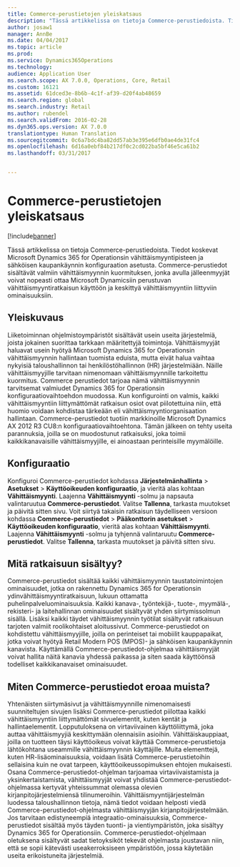 ```yaml
---
title: Commerce-perustietojen yleiskatsaus
description: "Tässä artikkelissa on tietoja Commerce-perustiedoista. Tiedot koskevat Microsoft Dynamics 365 for Operationsin vähittäismyyntipisteen ja sähköisen kaupankäynnin konfiguraation asetusta. Commerce-perustiedot sisältävät valmiin vähittäismyynnin kuormituksen, jonka avulla jälleenmyyjät voivat nopeasti ottaa Microsoft Dynamicsiin perustuvan vähittäismyyntiratkaisun käyttöön ja keskittyä vähittäismyyntiin liittyviin ominaisuuksiin."
author: josaw1
manager: AnnBe
ms.date: 04/04/2017
ms.topic: article
ms.prod: 
ms.service: Dynamics365Operations
ms.technology: 
audience: Application User
ms.search.scope: AX 7.0.0, Operations, Core, Retail
ms.custom: 16121
ms.assetid: 61dced3e-8b6b-4c1f-af39-d20f4ab48659
ms.search.region: global
ms.search.industry: Retail
ms.author: rubendel
ms.search.validFrom: 2016-02-28
ms.dyn365.ops.version: AX 7.0.0
translationtype: Human Translation
ms.sourcegitcommit: 0c6a7bdc4ba82dd57ab3e395e6dfb0ae4de31fc4
ms.openlocfilehash: 6d16a0ebf84b217df0c2cd022ba5bf46e5ca61b2
ms.lasthandoff: 03/31/2017


---
```


# <a name="commerce-essentials-overview"></a>Commerce-perustietojen yleiskatsaus

[!include[banner](includes/banner.md)]


Tässä artikkelissa on tietoja Commerce-perustiedoista. Tiedot koskevat Microsoft Dynamics 365 for Operationsin vähittäismyyntipisteen ja sähköisen kaupankäynnin konfiguraation asetusta. Commerce-perustiedot sisältävät valmiin vähittäismyynnin kuormituksen, jonka avulla jälleenmyyjät voivat nopeasti ottaa Microsoft Dynamicsiin perustuvan vähittäismyyntiratkaisun käyttöön ja keskittyä vähittäismyyntiin liittyviin ominaisuuksiin. 

<a name="overview"></a>Yleiskuvaus
--------

Liiketoiminnan ohjelmistoympäristöt sisältävät usein useita järjestelmiä, joista jokainen suorittaa tarkkaan määritettyjä toimintoja. Vähittäismyyjät haluavat usein hyötyä Microsoft Dynamics 365 for Operationsin vähittäismyynnin hallintaan tuomista eduista, mutta eivät halua vaihtaa nykyisiä taloushallinnon tai henkilöstöhallinnon (HR) järjestelmiään. Näille vähittäismyyjille tarvitaan nimenomaan vähittäismyynnille tarkoitettu kuormitus. Commerce perustiedot tarjoaa nämä vähittäismyynnin tarvitsemat valmiudet Dynamics 365 for Operationsin konfiguraatiovaihtoehdon muodossa. Kun konfigurointi on valmis, kaikki vähittäismyyntiin liittymättömät ratkaisun osiot ovat piilotettuina niin, että huomio voidaan kohdistaa tärkeään eli vähittäismyyntiorganisaation hallintaan. Commerce-perustiedot tuotiin markkinoille Microsoft Dynamics AX 2012 R3 CU8:n konfiguraatiovaihtoehtona. Tämän jälkeen on tehty useita parannuksia, joilla se on muodostunut ratkaisuksi, joka toimii kaikkikanavaisille vähittäismyyjille, ei ainoastaan perinteisille myymälöille.

## <a name="configuration"></a>Konfiguraatio
Konfiguroi Commerce-perustiedot kohdassa **Järjestelmänhallinta** &gt; **Asetukset** &gt; **Käyttöoikeuden konfiguraatio**, ja vieritä alas kohtaan **Vähittäismyynti**. Laajenna **Vähittäismyynti** -solmu ja napsauta valintaruutua **Commerce-perustiedot**. Valitse **Tallenna**, tarkasta muutokset ja päivitä sitten sivu. Voit siirtyä takaisin ratkaisun täydelliseen versioon kohdassa **Commerce-perustiedot** &gt; **Pääkonttorin asetukset** &gt; **Käyttöoikeuden konfiguraatio**, vieritä alas kohtaan **Vähittäismyynti**. Laajenna **Vähittäismyynti** -solmu ja tyhjennä valintaruutu **Commerce-perustiedot**. Valitse **Tallenna**, tarkasta muutokset ja päivitä sitten sivu.

## <a name="what-is-included"></a>Mitä ratkaisuun sisältyy?
Commerce-perustiedot sisältää kaikki vähittäismyynnin taustatoimintojen ominaisuudet, jotka on rakennettu Dynamics 365 for Operationsin ydinvähittäismyyntiratkaisuun, lukuun ottamatta puhelinpalveluominaisuuksia. Kaikki kanava-, työntekijä-, tuote-, myymälä-, rekisteri- ja laitehallinnan ominaisuudet sisältyvät yhden siirtymissolmun sisällä. Lisäksi kaikki täydet vähittäismyynnin työtilat sisältyvät ratkaisuun tarjoten valmiit roolikohtaiset aloitussivut. Commerce-perustiedot on kohdistettu vähittäismyyjille, joilla on perinteiset tai mobiilit kauppapaikat, jotka voivat hyötyä Retail Modern POS (MPOS)- ja sähköisen kaupankäynnin kanavista. Käyttämällä Commerce-perustiedot-ohjelmaa vähittäismyyjät voivat hallita näitä kanavia yhdessä paikassa ja siten saada käyttöönsä todelliset kaikkikanavaiset ominaisuudet.

## <a name="how-is-commerce-essentials-different"></a>Miten Commerce-perustiedot eroaa muista?
Yhtenäisten siirtymäsivut ja vähittäismyynnille nimenomaisesti suunniteltujen sivujen lisäksi Commerce-perustiedot piilottaa kaikki vähittäismyyntiin liittymättömät sivuelementit, kuten kentät ja hallintaelementit. Lopputuloksena on virtaviivainen käyttöliittymä, joka auttaa vähittäismyyjiä keskittymään olennaisiin asioihin. Vähittäiskauppiaat, joilla on tuotteen täysi käyttöoikeus voivat käyttää Commerce-perustietoja lähtökohtana useammille vähittäismyynnin käyttäjille. Muita elementtejä, kuten HR-lisäominaisuuksia, voidaan lisätä Commerce-perustietoihin sellaisina kuin ne ovat tarpeen, käyttöoikeussopimuksen ehtojen mukaisesti. Osana Commerce-perustiedot-ohjelman tarjoamaa virtaviivaistamista ja yksinkertaistamista, vähittäismyyjät voivat yhdistää Commerce-perustiedot-ohjelmassa kertyvät yhteissummat olemassa olevien kirjanpitojärjestelmiensä tilinumeroihin. Vähittäismyyntijärjestelmän luodessa taloushallinnon tietoja, nämä tiedot voidaan helposti viedä Commerce-perustiedot-ohjelmasta vähittäismyyjän kirjanpitojärjestelmään. Jos tarvitaan edistyneempiä integraatio-ominaisuuksia, Commerce-perustiedot sisältää myös täyden tuonti- ja vientiympäristön, joka sisältyy Dynamics 365 for Operationsiin. Commerce-perustiedot-ohjelmaan oletuksena sisältyvät sadat tietoyksiköt tekevät ohjelmasta joustavan niin, että se sopii kätevästi useakerroksiseen ympäristöön, jossa käytetään useita erikoistuneita järjestelmiä.




